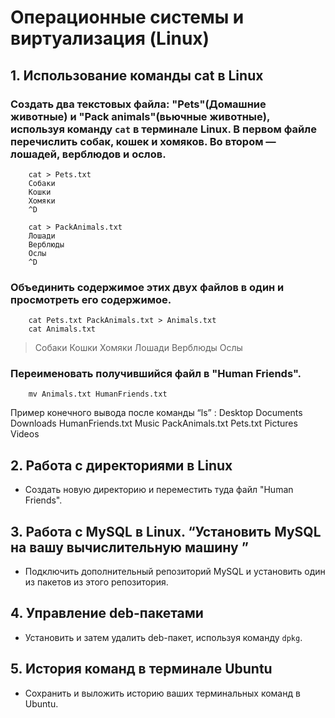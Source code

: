 # Операционные системы и виртуализация (Linux)
## 1. Использование команды cat в Linux
   ### Создать два текстовых файла: "Pets"(Домашние животные) и "Pack animals"(вьючные животные), используя команду `cat` в терминале Linux. В первом файле перечислить собак, кошек и хомяков. Во втором — лошадей, верблюдов и ослов.

```
    cat > Pets.txt
    Собаки
    Кошки
    Хомяки
    ^D
```

```
    cat > PackAnimals.txt
    Лошади
    Верблюды
    Ослы
    ^D
```

   ### Объединить содержимое этих двух файлов в один и просмотреть его содержимое.

```
    cat Pets.txt PackAnimals.txt > Animals.txt
    cat Animals.txt
```
>Собаки
>Кошки
>Хомяки
>Лошади
>Верблюды
>Ослы

   ### Переименовать получившийся файл в "Human Friends".

```
    mv Animals.txt HumanFriends.txt
```
Пример конечного вывода после команды “ls” :
Desktop Documents Downloads  HumanFriends.txt  Music  PackAnimals.txt  Pets.txt  Pictures  Videos

## 2. Работа с директориями в Linux
   - Создать новую директорию и переместить туда файл "Human Friends".

## 3. Работа с MySQL в Linux. “Установить MySQL на вашу вычислительную машину ”
   - Подключить дополнительный репозиторий MySQL и установить один из пакетов из этого репозитория.

## 4. Управление deb-пакетами
   - Установить и затем удалить deb-пакет, используя команду `dpkg`.

## 5. История команд в терминале Ubuntu
   - Сохранить и выложить историю ваших терминальных команд в Ubuntu.
